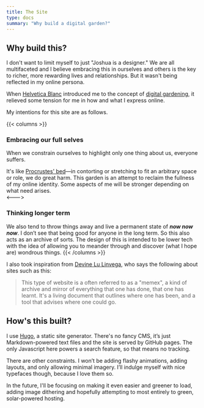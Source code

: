 ```yaml
---
title: The Site
type: docs
summary: "Why build a digital garden?"
---
```


## Why build this?

I don't want to limit myself to just "Joshua is a designer." We are all multifaceted and I believe embracing this in ourselves and others is the key to richer, more rewarding lives and relationships. But it wasn't being reflected in my online persona.

When [Helvetica Blanc](https://helveticablanc.com) introduced me to the concept of [digital gardening](https://www.technologyreview.com/2020/09/03/1007716/digital-gardens-let-you-cultivate-your-own-little-bit-of-the-internet/), it relieved some tension for me in how and what I express online. 

My intentions for this site are as follows.

{{< columns >}}

### Embracing our full selves

When we constrain ourselves to highlight only one thing about us, everyone suffers. 

It's like [Procrustes' bed](https://en.wikipedia.org/wiki/Procrustes)—in contorting or stretching to fit an arbitrary space or role, we do great harm. This garden is an attempt to reclaim the fullness of my online identity. Some aspects of me will be stronger depending on what need arises.  
<--->
### Thinking longer term
We also tend to throw things away and live a permanent state of ___now now now___. I don’t see that being good for anyone in the long term. So this also acts as an archive of sorts. The design of this is intended to be lower tech with the idea of allowing you to meander through and discover (what I hope are) wondrous things.
{{< /columns >}}

I also took inspiration from [Devine Lu Linvega](https://wiki.xxiivv.com/site/home.html), who says the following about sites such as this:

> This type of website is a often referred to as a "memex", a kind of archive and mirror of everything that one has done, that one has learnt. It's a living document that outlines where one has been, and a tool that advises where one could go. 


## How's this built?
I use [Hugo](http://gohugo.io), a static site generator. There's no fancy CMS, it’s just Markdown-powered text files and the site is served by GitHub pages. The only Javascript here powers a search feature, so that means no tracking. 

There are other constraints. I won’t be adding flashy animations, adding layouts, and only allowing minimal imagery. I’ll indulge myself with nice typefaces though, because I love them so. 

In the future, I'll be focusing on making it even easier and greener to load, adding image dithering and hopefully attempting to most entirely to green, solar-powered hosting.